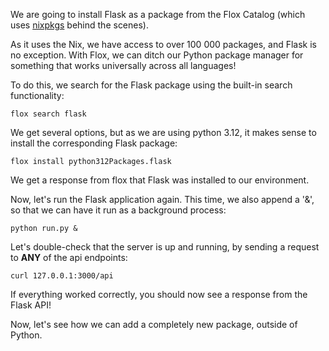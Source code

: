 
We are going to install Flask as a package from the Flox Catalog (which uses [nixpkgs](https://github.com/NixOS/nixpkgs) behind the scenes).

As it uses the Nix, we have access to over 100 000 packages, and Flask is no exception. With Flox, we can ditch our Python package manager for something that works universally across all languages!

To do this, we search for the Flask package using the built-in search functionality:

`flox search flask`

We get several options, but as we are using python 3.12, it makes sense to install the corresponding Flask package:

`flox install python312Packages.flask`

We get a response from flox that Flask was installed to our environment. 

Now, let's run the Flask application again. This time, we also append a '&', so that we can have it run as a background process:

`python run.py &`

Let's double-check that the server is up and running, by sending a request to **ANY** of the api endpoints:

`curl 127.0.0.1:3000/api`

If everything worked correctly, you should now see a response from the Flask API!

Now, let's see how we can add a completely new package, outside of Python.
